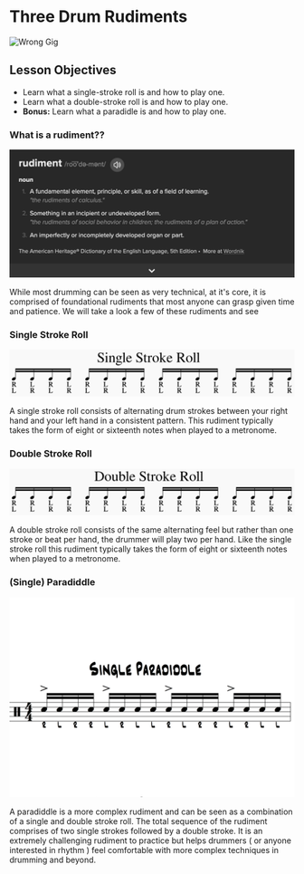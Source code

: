 # Three Drum Rudiments

![Wrong Gig](https://media.giphy.com/media/v1.Y2lkPTc5MGI3NjExNTA0ZjV5NWpxaXRydXkyMDA0eGRwNTcxbWI4MzM4ODRweXZqNmQ2YSZlcD12MV9pbnRlcm5hbF9naWZfYnlfaWQmY3Q9Zw/Qw5jac4hmEsY8/giphy.gif)

## Lesson Objectives

- Learn what a single-stroke roll is and how to play one.
- Learn what a double-stroke roll is and how to play one.
- **Bonus:** Learn what a paradidle is and how to play one.

### What is a rudiment??

![Rudiment definition](images/rudiment-definition.png)

While most drumming can be seen as very technical, at it's core, it is comprised of foundational rudiments that most anyone can grasp given time and patience.  We will take a look a few of these rudiments and see

### Single Stroke Roll

![Single Stroke Roll Notation](images/single-stroke-roll.png)

A single stroke roll consists of alternating drum strokes between your right hand and your left hand in a consistent pattern.  This rudiment typically takes the form of eight or sixteenth notes when played to a metronome.

### Double Stroke Roll

![Double Stroke Roll Notation](images/double-stroke-roll.png)

A double stroke roll consists of the same alternating feel but rather than one stroke or beat per hand, the drummer will play two per hand.  Like the single stroke roll this rudiment typically takes the form of eight or sixteenth notes when played to a metronome.

### (Single) Paradiddle

![Paradiddle Notation](images/single-paradiddle.jpg)

A paradiddle is a more complex rudiment and can be seen as a combination of a single and double stroke roll.  The total sequence of the rudiment comprises of two single strokes followed by a double stroke.  It is an extremely challenging rudiment to practice but helps drummers ( or anyone interested in rhythm ) feel comfortable with more complex techniques in drumming and beyond.

